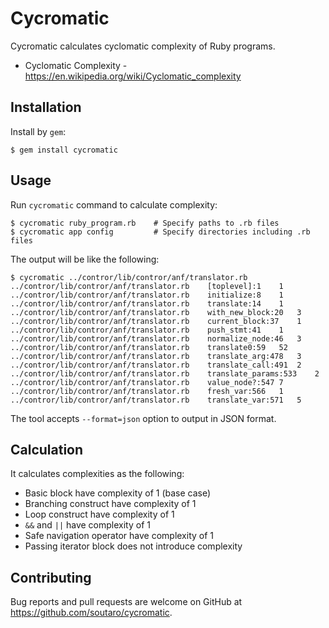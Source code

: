 # Cycromatic

Cycromatic calculates cyclomatic complexity of Ruby programs.

* Cyclomatic Complexity - https://en.wikipedia.org/wiki/Cyclomatic_complexity

## Installation

Install by `gem`:

    $ gem install cycromatic

## Usage

Run `cycromatic` command to calculate complexity:

```
$ cycromatic ruby_program.rb    # Specify paths to .rb files
$ cycromatic app config         # Specify directories including .rb files
```

The output will be like the following:

```
$ cycromatic ../contror/lib/contror/anf/translator.rb
../contror/lib/contror/anf/translator.rb	[toplevel]:1	1
../contror/lib/contror/anf/translator.rb	initialize:8	1
../contror/lib/contror/anf/translator.rb	translate:14	1
../contror/lib/contror/anf/translator.rb	with_new_block:20	3
../contror/lib/contror/anf/translator.rb	current_block:37	1
../contror/lib/contror/anf/translator.rb	push_stmt:41	1
../contror/lib/contror/anf/translator.rb	normalize_node:46	3
../contror/lib/contror/anf/translator.rb	translate0:59	52
../contror/lib/contror/anf/translator.rb	translate_arg:478	3
../contror/lib/contror/anf/translator.rb	translate_call:491	2
../contror/lib/contror/anf/translator.rb	translate_params:533	2
../contror/lib/contror/anf/translator.rb	value_node?:547	7
../contror/lib/contror/anf/translator.rb	fresh_var:566	1
../contror/lib/contror/anf/translator.rb	translate_var:571	5
```

The tool accepts `--format=json` option to output in JSON format.

## Calculation

It calculates complexities as the following:

* Basic block have complexity of 1 (base case)
* Branching construct have complexity of 1
* Loop construct have complexity of 1
* `&&` and `||` have complexity of 1
* Safe navigation operator have complexity of 1
* Passing iterator block does not introduce complexity

## Contributing

Bug reports and pull requests are welcome on GitHub at https://github.com/soutaro/cycromatic.
